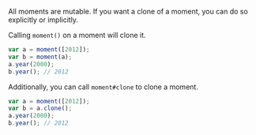 All moments are mutable. If you want a clone of a moment, you can do so explicitly or implicitly.

Calling `moment()` on a moment will clone it.

```javascript
var a = moment([2012]);
var b = moment(a);
a.year(2000);
b.year(); // 2012
```

Additionally, you can call `moment#clone` to clone a moment.

```javascript
var a = moment([2012]);
var b = a.clone();
a.year(2000);
b.year(); // 2012
```
